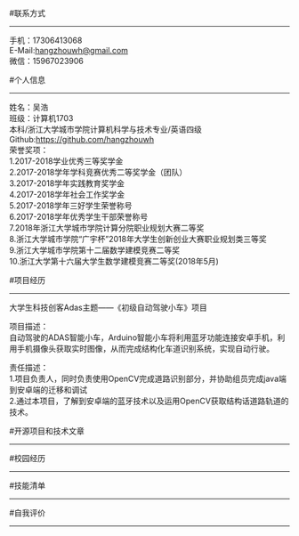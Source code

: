 #联系方式
***
手机：17306413068</br>
E-Mail:hangzhouwh@gmail.com</br>
微信：15967023906</br>

#个人信息
***
姓名：吴浩</br>
班级：计算机1703</br>
本科/浙江大学城市学院计算机科学与技术专业/英语四级</br>
Github:https://github.com/hangzhouwh</br>
荣誉奖项：</br>
1.2017-2018学业优秀三等奖学金</br>
2.2017-2018学年学科竞赛优秀二等奖学金（团队）</br>
3.2017-2018学年实践教育奖学金</br>
4.2017-2018学年社会工作奖学金</br>
5.2017-2018学年三好学生荣誉称号</br>
6.2017-2018学年优秀学生干部荣誉称号</br>
7.2018年浙江大学城市学院计算分院职业规划大赛二等奖</br>
8.浙江大学城市学院“广宇杯”2018年大学生创新创业大赛职业规划类三等奖</br>
9.浙江大学城市学院第十二届数学建模竞赛二等奖</br>
10.浙江大学第十六届大学生数学建模竞赛二等奖(2018年5月)</br>


#项目经历
***
大学生科技创客Adas主题——《初级自动驾驶小车》项目</br>

项目描述：</br>
自动驾驶的ADAS智能小车，Arduino智能小车将利用蓝牙功能连接安卓手机，利用手机摄像头获取实时图像，从而完成结构化车道识别系统，实现自动行驶。

责任描述：</br>
1.项目负责人，同时负责使用OpenCV完成道路识别部分，并协助组员完成java端到安卓端的迁移和调试</br>
2.通过本项目，了解到安卓端的蓝牙技术以及运用OpenCV获取结构话道路轨道的技术。

#开源项目和技术文章
***

#校园经历
***
#技能清单
***
#自我评价
***





